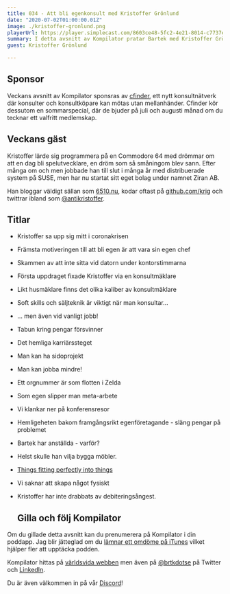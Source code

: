 ```yaml
---
title: 034 - Att bli egenkonsult med Kristoffer Grönlund
date: "2020-07-02T01:00:00.01Z"
image: ./kristoffer-gronlund.png
playerUrl: https://player.simplecast.com/8603ce48-5fc2-4e21-8014-c7737e225f11?dark=false
summary: I detta avsnitt av Kompilator pratar Bartek med Kristoffer Grönlund, känd från podgrannen Kodsnack.  Kristoffer har nyligen sadlat om till egenkonsult och Bartek är nyfiken på hur det har gått. Det pratas konsultmäklare, att våga kasta pengar på problem och en ny värld av roliga sidorprojekt som öppnas upp.
guest: Kristoffer Grönlund

---
```


## Sponsor

Veckans avsnitt av Kompilator sponsras av [cfinder](https://cfinder.com), ett nytt konsultnätverk där konsulter och konsultköpare kan mötas utan mellanhänder. Cfinder kör dessutom en sommarspecial, där de bjuder på juli och augusti månad om du tecknar ett valfritt medlemskap.

## Veckans gäst

Kristoffer lärde sig programmera på en Commodore 64 med drömmar om att en dag bli spelutvecklare, en dröm som så småningom blev sann. Efter många om och men jobbade han till slut i många år med distribuerade system på SUSE, men har nu startat sitt eget bolag under namnet Ziran AB.

Han bloggar väldigt sällan som [6510.nu](https://6510.nu), kodar oftast på [github.com/krig](github.com/krig) och twittrar ibland som [@antikristoffer](https://twitter.com/antikristoffer).

## Titlar

* Kristoffer sa upp sig mitt i coronakrisen
* Främsta motiveringen till att bli egen är att vara sin egen chef
* Skammen av att inte sitta vid datorn under kontorstimmarna
* Första uppdraget fixade Kristoffer via en konsultmäklare
* Likt husmäklare finns det olika kaliber av konsultmäklare
* Soft skills och säljteknik är viktigt när man konsultar...
* ... men även vid vanligt jobb!
* Tabun kring pengar försvinner
* Det hemliga karriärssteget
* Man kan ha sidoprojekt
* Man kan jobba mindre!
* Ett orgnummer är som flotten i Zelda
* Som egen slipper man meta-arbete
* Vi klankar ner på konferensresor
* Hemligeheten bakom framgångsrikt egenföretagande - släng pengar på problemet
* Bartek har anställda - varför?
* Helst skulle han vilja bygga möbler.
* [Things fitting perfectly into things](https://thingsfittingperfectlyintothings.tumblr.com/)
* Vi saknar att skapa något fysiskt
* Kristoffer har inte drabbats av debiteringsångest.
   
   ## Gilla och följ Kompilator
   

Om du gillade detta avsnitt kan du prenumerera på Kompilator i din poddapp. Jag blir jätteglad om du [lämnar ett omdöme på iTunes](https://podcasts.apple.com/se/podcast/kompilator/id1455198510?mt=2) vilket hjälper fler att upptäcka podden.

Kompilator hittas på [världsvida webben](https://kompilator.se) men även på [@brtkdotse](https://twitter.com/brtkdotse) på Twitter och [LinkedIn](https://www.linkedin.com/company/kompilator).

Du är även välkommen in på vår [Discord](https://discord.gg/AhdGPV6)!